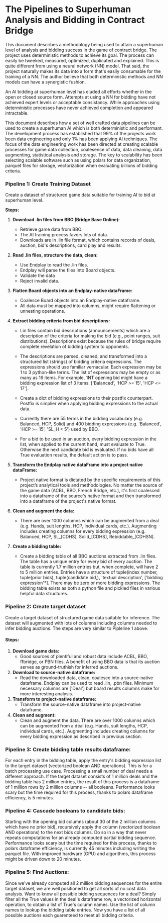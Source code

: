 # The Pipelines to Superhuman Analysis and Bidding in Contract Bridge

This document describes a methodology being used to attain a superhuman level of analysis and bidding success in the game of contract bridge. The project uses deterministic methods to achieve its goal. The process can easily be tweeked, measured, optimized, duplicated and explained. This is quite different from using a neural network (NN) model. That said, the project naturally makes its data into a form that's easily consumable for the training of a NN. The author believe that both deterministic methods and NN models can have a synergistic fushion.

An AI bidding at superhuman level has eluded all efforts whether in the open or closed source form. Attempts at using a NN for bidding have not achieved expert levels or acceptable consistancy. While approaches using deterministic processes have never achieved completion and appeared intractable. 

This document describes how a set of well crafted data pipelines can be used to create a superhuman AI which is both deterministic and performant. The development process has established that 99% of the projects work been data engineering and only 1% has been applying AI techniques. The focus of the data engineering work has been directed at creating scalable processes for game data collection, coalesence of data, data cleaning, data augmenting, statistical analysis and storage. The key to scalability has been selecting scalable software such as using polars for data organization, parquet files for storage, vectorization when evaluating billions of bidding criteria.

### **Pipeline 1: Create Training Dataset**

Create a dataset of structured game data suitable for training AI to bid at superhuman level.

**Steps:**

1. **Download .lin files from BBO (Bridge Base Online):**

     - Retrieve game data from BBO.
     - The AI training process favors lots of data.
     - Downloads are in .lin file format, which contains records of deals, auction, bid's descriptions, card play and results.

2. **Read .lin files, structure the data, clean:**

     - Use Endplay to read the .lin files.
     - Endplay will parse the files into Board objects.
     - Validate the data
     - Reject invalid data.

3. **Flatten Board objects into an Endplay-native dataFrame:**

    - Coalesce Board objects into an Endplay-native dataframe.
    - All data must be mapped into columns, might require flattening or unnesting operations.

4. **Extract bidding criteria from bid descriptions:**

    - Lin files contain bid descriptions (announcements) which are a description of the criteria for making the bid (e.g., point ranges, suit distributions). Descriptions exist because the rules of bridge require complete revelation of bidding system to opponents.

    - The descriptions are parsed, cleaned, and transformed into a structured list (strings) of bidding criteria expressions. The expressions should use familiar vernacular. Each expression may be 1 to 3 python-like terms. The list of expressions may be empty or as many as 16 items. For example, 1NT opening bid might have a bidding expression list of 3 items: ['Balanced', 'HCP >= 15', 'HCP <= 17'].
  
    - Create a dict of bidding expressions to their postfix counterpart. Postfix is simplier when applying bidding expressions to the actual data.

    - Currently there are 55 terms in the bidding vocabulary (e.g. Balanced, HCP, Solid) and 400 bidding expressions (e.g. 'Balanced', 'HCP >= 15', 'SL_H < 5') used by BBO.

    - For a bid to be used in an auction, every bidding expression in the list, when applied to the current hand, must evaluate to True. Otherwise the next candidate bid is evaluated. If no bids have all True evaluation results, the default action is to pass.

5. **Transform the Endplay native dataFrame into a project native dataFrame:**

    - Project native format is dictated by the specific requirements of this project’s analytical tools and methodologies. No matter the source of the game data (ACBL, BBO, French Bridge, etc.), it's first coalesced into a dataframe of the source's native format and then transformed into a dataframe of the project's native format.

6. **Clean and augment the data:**
    - There are over 1000 columns which can be augmented from a deal (e.g. Hands, suit lengths, HCP, individual cards, etc.). Augmenting includes creating columns for every bidding expression (e.g. Balanced, HCP, SL\_[CDHS], Solid\_[CDHS], Rebiddable\_[CDHSN].

7. **Create a bidding table:**
    - Create a bidding table of all BBO auctions extracted from .lin files. The table has a unique entry for every bid of every auction. The table is currently 1.7 million entries but, when complete, will have 2 to 5 million entries. Entries have a structure of tuple(index number, tuple(prior bids), tuple(candidate bid,), 'textual description', ['bidding expression'*]. There may be zero or more bidding expressions. The bidding table exists as both a python file and pickled files in various helpful data structures.

### **Pipeline 2: Create target dataset**

Create a target dataset of structured game data suitable for inference. The dataset will augmented with lots of columns including columns needed to infer bidding auctions. The steps are very similar to Pipleline 1 above.

#### **Steps:**

1. **Download game data:**
    - Good sources of plentiful and robust data include ACBL, BBO, ffbridge, or PBN files. A benefit of using BBO data is that its auction serves as ground-truthish for inferred auctions.
2. **Download to source-native dataframe:**
    - Read the downloaded data, clean, coalesce into a source-native dataframe. Endplay can be used to read .lin, .pbn files. Minimum necessary columns are ['Deal'] but board results columns make for more interesting analysis.
3. **Transform to project-native dataframe:**
    - Transform the source-native dataframe into project-native dataframe.
4. **Clean and augment:**
    - Clean and augment the data. There are over 1000 columns which can be augmented from a deal (e.g. Hands, suit lengths, HCP, individual cards, etc.). Augmenting includes creating columns for every bidding expression as described in previous section.

### **Pipeline 3: Create bidding table results dataframe:**

For each entry in the bidding table, apply the entry's bidding expression list to the target dataset (vectorized boolean AND operations). This is for a batch processing use case. Processing a small number of deal needs a different approach. If the target dataset consists of 1 million deals and the bidding table has 2 million entries, the result of this process is a dataframe of 1 million rows by 2 million columns -- all booleans. Performance looks scary but the time required for this process, thanks to polars dataframe efficiency, is 5 minutes.

### **Pipeline 4: Cascade booleans to candidate bids:**

Starting with the opening bid columns (about 30 of the 2 million columns which have no prior bid), recursively apply the column (vectorized boolean AND operations) to the next bids columns. Do so in a way that never repeats computations for an already computed partial bidding sequence. Performance looks scary but the time required for this process, thanks to polars dataframe efficiency, is currently 45 minutes including writing the parquet file. With improved hardware (GPU) and algorithms, this process might be driven down to 20 minutes.

### **Pipeline 5: Find Auctions:**

Since we've already computed all 2 million bidding sequences for the entire target dataset, we are well positioned to get all sorts of no cost data analysis. Want to know all possible bidding sequences for a deal? Simply filter all the True values in the deal's dataframe row, a vectorized horizontal operation, to obtain a list of True's column names. Use the list of column names to lookup the bidding table entries. Now you have a list of all possible auctions each guarenteed to meet all bidding criteria.



